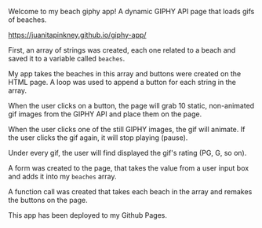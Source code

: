 Welcome to my beach giphy app! A dynamic GIPHY API page that loads gifs of beaches.

https://juanitapinkney.github.io/giphy-app/

First, an array of strings was created, each one related to a beach and saved it to a variable called `beaches`.

My app takes the beaches in this array and buttons were created on the HTML page.
A loop was used to append a button for each string in the array.

When the user clicks on a button, the page will grab 10 static, non-animated gif images from the GIPHY API and place them on the page.

When the user clicks one of the still GIPHY images, the gif will animate. If the user clicks the gif again, it will stop playing (pause).

Under every gif, the user will find displayed the gif's rating (PG, G, so on).

A form was created to the page, that takes the value from a user input box and adds it into my `beaches` array.

A function call was created that takes each beach in the array and remakes the buttons on the page.

This app has been deployed to my Github Pages.
